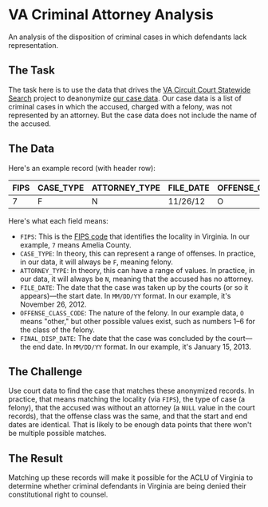 # VA Criminal Attorney Analysis

An analysis of the disposition of criminal cases in which defendants lack representation.

## The Task
The task here is to use the data that drives the [VA Circuit Court Statewide Search](https://github.com/Code4HR/va-circuit-court-search) project to deanonymize [our case data](https://github.com/openva/attorney-analysis/tree/master/cases). Our case data is a list of criminal cases in which the accused, charged with a felony, was not represented by an attorney. But the case data does not include the name of the accused.

## The Data

Here's an example record (with header row):

FIPS | CASE_TYPE | ATTORNEY_TYPE | FILE_DATE | OFFENSE_CLASS_CODE | FINAL_DISP_DATE
---- | --------- | ------------- | --------- | ------------------ | ---------------
7 | F | N | 11/26/12 | O | 1/15/13

Here's what each field means:

* `FIPS`: This is the [FIPS code](http://www2.census.gov/geo/docs/reference/codes/files/st51_va_cou.txt) that identifies the locality in Virginia. In our example, `7` means Amelia County.
* `CASE_TYPE`: In theory, this can represent a range of offenses. In practice, in our data, it will always be `F`, meaning felony.
* `ATTORNEY_TYPE`: In theory, this can have a range of values. In practice, in our data, it will always be `N`, meaning that the accused has no attorney.
* `FILE_DATE`: The date that the case was taken up by the courts (or so it appears)—the start date. In `MM/DD/YY` format. In our example, it's November 26, 2012.
* `OFFENSE_CLASS_CODE`: The nature of the felony. In our example data, `O` means "other," but other possible values exist, such as numbers 1–6 for the class of the felony.
* `FINAL_DISP_DATE`: The date that the case was concluded by the court—the end date. In `MM/DD/YY` format. In our example, it's January 15, 2013.

## The Challenge

Use court data to find the case that matches these anonymized records. In practice, that means matching the locality (via `FIPS`), the type of case (a felony), that the accused was without an attorney (a `NULL` value in the court records), that the offense class was the same, and that the start and end dates are identical. That is likely to be enough data points that there won't be multiple possible matches.

## The Result

Matching up these records will make it possible for the ACLU of Virginia to determine whether criminal defendants in Virginia are being denied their constitutional right to counsel.
